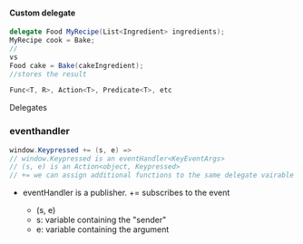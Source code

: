 
#### Custom delegate
```C#
delegate Food MyRecipe(List<Ingredient> ingredients);
MyRecipe cook = Bake;
//
vs
Food cake = Bake(cakeIngredient);
//stores the result
```

```c#
Func<T, R>, Action<T>, Predicate<T>, etc
```
Delegates

### eventhandler
```c#
window.Keypressed += (s, e) =>
// window.Keypressed is an eventHandler<KeyEventArgs>
// (s, e) is an Action<object, Keypressed>
// += we can assign additional functions to the same delegate vairable (adds them together as a list).
```

- eventHandler<KeyEventArgs> is a publisher.
	+= subscribes to the event
	- (s, e)
	- s: variable containing the "sender"
	- e: variable containing the argument